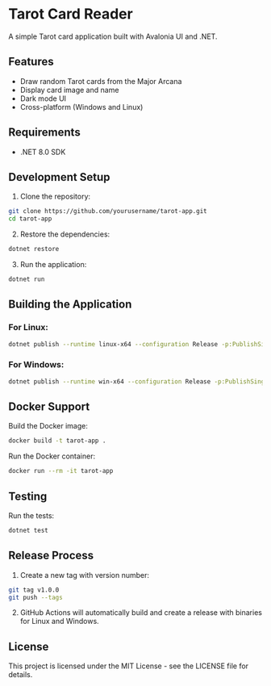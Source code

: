 # Tarot Card Reader

A simple Tarot card application built with Avalonia UI and .NET.

## Features

- Draw random Tarot cards from the Major Arcana
- Display card image and name
- Dark mode UI
- Cross-platform (Windows and Linux)

## Requirements

- .NET 8.0 SDK

## Development Setup

1. Clone the repository:
```bash
git clone https://github.com/yourusername/tarot-app.git
cd tarot-app
```

2. Restore the dependencies:
```bash
dotnet restore
```

3. Run the application:
```bash
dotnet run
```

## Building the Application

### For Linux:
```bash
dotnet publish --runtime linux-x64 --configuration Release -p:PublishSingleFile=true --self-contained true -o release/linux
```

### For Windows:
```bash
dotnet publish --runtime win-x64 --configuration Release -p:PublishSingleFile=true --self-contained true -o release/windows
```

## Docker Support

Build the Docker image:
```bash
docker build -t tarot-app .
```

Run the Docker container:
```bash
docker run --rm -it tarot-app
```

## Testing

Run the tests:
```bash
dotnet test
```

## Release Process

1. Create a new tag with version number:
```bash
git tag v1.0.0
git push --tags
```

2. GitHub Actions will automatically build and create a release with binaries for Linux and Windows.

## License

This project is licensed under the MIT License - see the LICENSE file for details.
